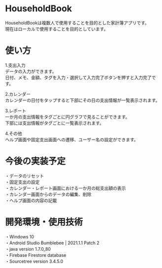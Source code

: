 # HouseholdBook

HouseholdBookは複数人で使用することを目的とした家計簿アプリです。  
現在はローカルで使用することを目的としています。  

# 使い方

1.支出入力  
データの入力ができます。  
日付、メモ、金額、タグを入力・選択して入力完了ボタンを押すと入力完了です。  

2.カレンダー  
カレンダーの日付をタップすると下部にその日の支出情報が一覧表示されます。  

3.レポート  
一か月の支出情報をタグごとに円グラフで見ることができます。  
下部には支出情報がタグごとに一覧表示されます。  

4.その他  
ヘルプ画面や固定支出画面への遷移、ユーザー名の設定ができます。  

# 今後の実装予定

・データのリセット  
・固定支出の設定  
・カレンダー・レポート画面における一か月の総支出額の表示  
・カレンダー画面からのデータの編集、削除  
・ヘルプ画面の内容の記載  

# 開発環境・使用技術

・Windows 10  
・Android Studio Bumblebee | 2021.1.1 Patch 2  
・java version 1.7.0_80  
・Firebase Firestore database  
・Sourcetree version 3.4.5.0  
